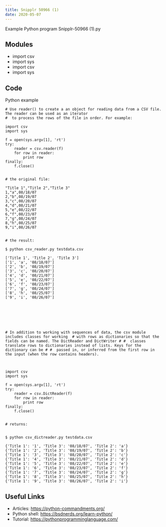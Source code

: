 ```yaml
---
title: Snipplr 50966 (1)
date: 2020-05-07
---
```

Example Python program Snipplr-50966 (1).py

## Modules

* import csv
* import sys
* import csv
* import sys

## Code

Python example

    # Use reader() to create a an object for reading data from a CSV file. The reader can be used as an iterator
    #  to process the rows of the file in order. For example:	
    
    import csv
    import sys
    
    f = open(sys.argv[1], 'rt')
    try:
        reader = csv.reader(f)
        for row in reader:
            print row
    finally:
        f.close()
    
    
    # the original file:
    
    "Title 1","Title 2","Title 3"
    1,"a",08/18/07
    2,"b",08/19/07
    3,"c",08/20/07
    4,"d",08/21/07
    5,"e",08/22/07
    6,"f",08/23/07
    7,"g",08/24/07
    8,"h",08/25/07
    9,"i",08/26/07
    
    
    # the result:
    
    $ python csv_reader.py testdata.csv
    
    ['Title 1', 'Title 2', 'Title 3']
    ['1', 'a', '08/18/07']
    ['2', 'b', '08/19/07']
    ['3', 'c', '08/20/07']
    ['4', 'd', '08/21/07']
    ['5', 'e', '08/22/07']
    ['6', 'f', '08/23/07']
    ['7', 'g', '08/24/07']
    ['8', 'h', '08/25/07']
    ['9', 'i', '08/26/07']
    
    
    
    
    
    
    
    # In addition to working with sequences of data, the csv module includes classes for working  # with rows as dictionaries so that the fields can be named. The DictReader and DictWriter # #  classes translate rows to dictionaries instead of lists. Keys for the dictionary can be # #  passed in, or inferred from the first row in the input (when the row contains headers).
    
    
    
    import csv
    import sys
    
    f = open(sys.argv[1], 'rt')
    try:
        reader = csv.DictReader(f)
        for row in reader:
            print row
    finally:
        f.close()
    
    
    # returns:
    
    
    $ python csv_dictreader.py testdata.csv
    
    {'Title 1': '1', 'Title 3': '08/18/07', 'Title 2': 'a'}
    {'Title 1': '2', 'Title 3': '08/19/07', 'Title 2': 'b'}
    {'Title 1': '3', 'Title 3': '08/20/07', 'Title 2': 'c'}
    {'Title 1': '4', 'Title 3': '08/21/07', 'Title 2': 'd'}
    {'Title 1': '5', 'Title 3': '08/22/07', 'Title 2': 'e'}
    {'Title 1': '6', 'Title 3': '08/23/07', 'Title 2': 'f'}
    {'Title 1': '7', 'Title 3': '08/24/07', 'Title 2': 'g'}
    {'Title 1': '8', 'Title 3': '08/25/07', 'Title 2': 'h'}
    {'Title 1': '9', 'Title 3': '08/26/07', 'Title 2': 'i'}

## Useful Links

- Articles: https://python-commandments.org/
- Python shell: https://bsdnerds.org/learn-python/
- Tutorial: https://pythonprogramminglanguage.com/
